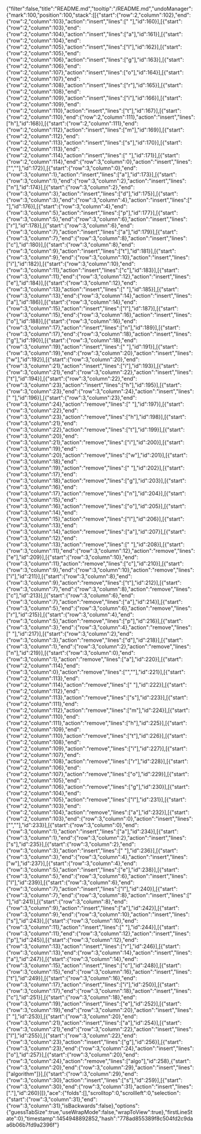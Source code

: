 {"filter":false,"title":"README.md","tooltip":"/README.md","undoManager":{"mark":100,"position":100,"stack":[[{"start":{"row":2,"column":102},"end":{"row":2,"column":103},"action":"insert","lines":[" "],"id":160}],[{"start":{"row":2,"column":103},"end":{"row":2,"column":104},"action":"insert","lines":["a"],"id":161}],[{"start":{"row":2,"column":104},"end":{"row":2,"column":105},"action":"insert","lines":["l"],"id":162}],[{"start":{"row":2,"column":105},"end":{"row":2,"column":106},"action":"insert","lines":["g"],"id":163}],[{"start":{"row":2,"column":106},"end":{"row":2,"column":107},"action":"insert","lines":["o"],"id":164}],[{"start":{"row":2,"column":107},"end":{"row":2,"column":108},"action":"insert","lines":["r"],"id":165}],[{"start":{"row":2,"column":108},"end":{"row":2,"column":109},"action":"insert","lines":["i"],"id":166}],[{"start":{"row":2,"column":109},"end":{"row":2,"column":110},"action":"insert","lines":["t"],"id":167}],[{"start":{"row":2,"column":110},"end":{"row":2,"column":111},"action":"insert","lines":["h"],"id":168}],[{"start":{"row":2,"column":111},"end":{"row":2,"column":112},"action":"insert","lines":["m"],"id":169}],[{"start":{"row":2,"column":112},"end":{"row":2,"column":113},"action":"insert","lines":["s"],"id":170}],[{"start":{"row":2,"column":113},"end":{"row":2,"column":114},"action":"insert","lines":[" "],"id":171}],[{"start":{"row":2,"column":114},"end":{"row":3,"column":0},"action":"insert","lines":["",""],"id":172}],[{"start":{"row":3,"column":0},"end":{"row":3,"column":1},"action":"insert","lines":["a"],"id":173}],[{"start":{"row":3,"column":1},"end":{"row":3,"column":2},"action":"insert","lines":["n"],"id":174}],[{"start":{"row":3,"column":2},"end":{"row":3,"column":3},"action":"insert","lines":["d"],"id":175}],[{"start":{"row":3,"column":3},"end":{"row":3,"column":4},"action":"insert","lines":[" "],"id":176}],[{"start":{"row":3,"column":4},"end":{"row":3,"column":5},"action":"insert","lines":["p"],"id":177}],[{"start":{"row":3,"column":5},"end":{"row":3,"column":6},"action":"insert","lines":["r"],"id":178}],[{"start":{"row":3,"column":6},"end":{"row":3,"column":7},"action":"insert","lines":["a"],"id":179}],[{"start":{"row":3,"column":7},"end":{"row":3,"column":8},"action":"insert","lines":["c"],"id":180}],[{"start":{"row":3,"column":8},"end":{"row":3,"column":9},"action":"insert","lines":["t"],"id":181}],[{"start":{"row":3,"column":9},"end":{"row":3,"column":10},"action":"insert","lines":["i"],"id":182}],[{"start":{"row":3,"column":10},"end":{"row":3,"column":11},"action":"insert","lines":["c"],"id":183}],[{"start":{"row":3,"column":11},"end":{"row":3,"column":12},"action":"insert","lines":["e"],"id":184}],[{"start":{"row":3,"column":12},"end":{"row":3,"column":13},"action":"insert","lines":[" "],"id":185}],[{"start":{"row":3,"column":13},"end":{"row":3,"column":14},"action":"insert","lines":["a"],"id":186}],[{"start":{"row":3,"column":14},"end":{"row":3,"column":15},"action":"insert","lines":["l"],"id":187}],[{"start":{"row":3,"column":15},"end":{"row":3,"column":16},"action":"insert","lines":["o"],"id":188}],[{"start":{"row":3,"column":16},"end":{"row":3,"column":17},"action":"insert","lines":["n"],"id":189}],[{"start":{"row":3,"column":17},"end":{"row":3,"column":18},"action":"insert","lines":["g"],"id":190}],[{"start":{"row":3,"column":18},"end":{"row":3,"column":19},"action":"insert","lines":[" "],"id":191}],[{"start":{"row":3,"column":19},"end":{"row":3,"column":20},"action":"insert","lines":["w"],"id":192}],[{"start":{"row":3,"column":20},"end":{"row":3,"column":21},"action":"insert","lines":["i"],"id":193}],[{"start":{"row":3,"column":21},"end":{"row":3,"column":22},"action":"insert","lines":["t"],"id":194}],[{"start":{"row":3,"column":22},"end":{"row":3,"column":23},"action":"insert","lines":["h"],"id":195}],[{"start":{"row":3,"column":23},"end":{"row":3,"column":24},"action":"insert","lines":[" "],"id":196}],[{"start":{"row":3,"column":23},"end":{"row":3,"column":24},"action":"remove","lines":[" "],"id":197}],[{"start":{"row":3,"column":22},"end":{"row":3,"column":23},"action":"remove","lines":["h"],"id":198}],[{"start":{"row":3,"column":21},"end":{"row":3,"column":22},"action":"remove","lines":["t"],"id":199}],[{"start":{"row":3,"column":20},"end":{"row":3,"column":21},"action":"remove","lines":["i"],"id":200}],[{"start":{"row":3,"column":19},"end":{"row":3,"column":20},"action":"remove","lines":["w"],"id":201}],[{"start":{"row":3,"column":18},"end":{"row":3,"column":19},"action":"remove","lines":[" "],"id":202}],[{"start":{"row":3,"column":17},"end":{"row":3,"column":18},"action":"remove","lines":["g"],"id":203}],[{"start":{"row":3,"column":16},"end":{"row":3,"column":17},"action":"remove","lines":["n"],"id":204}],[{"start":{"row":3,"column":15},"end":{"row":3,"column":16},"action":"remove","lines":["o"],"id":205}],[{"start":{"row":3,"column":14},"end":{"row":3,"column":15},"action":"remove","lines":["l"],"id":206}],[{"start":{"row":3,"column":13},"end":{"row":3,"column":14},"action":"remove","lines":["a"],"id":207}],[{"start":{"row":3,"column":12},"end":{"row":3,"column":13},"action":"remove","lines":[" "],"id":208}],[{"start":{"row":3,"column":11},"end":{"row":3,"column":12},"action":"remove","lines":["e"],"id":209}],[{"start":{"row":3,"column":10},"end":{"row":3,"column":11},"action":"remove","lines":["c"],"id":210}],[{"start":{"row":3,"column":9},"end":{"row":3,"column":10},"action":"remove","lines":["i"],"id":211}],[{"start":{"row":3,"column":8},"end":{"row":3,"column":9},"action":"remove","lines":["t"],"id":212}],[{"start":{"row":3,"column":7},"end":{"row":3,"column":8},"action":"remove","lines":["c"],"id":213}],[{"start":{"row":3,"column":6},"end":{"row":3,"column":7},"action":"remove","lines":["a"],"id":214}],[{"start":{"row":3,"column":5},"end":{"row":3,"column":6},"action":"remove","lines":["r"],"id":215}],[{"start":{"row":3,"column":4},"end":{"row":3,"column":5},"action":"remove","lines":["p"],"id":216}],[{"start":{"row":3,"column":3},"end":{"row":3,"column":4},"action":"remove","lines":[" "],"id":217}],[{"start":{"row":3,"column":2},"end":{"row":3,"column":3},"action":"remove","lines":["d"],"id":218}],[{"start":{"row":3,"column":1},"end":{"row":3,"column":2},"action":"remove","lines":["n"],"id":219}],[{"start":{"row":3,"column":0},"end":{"row":3,"column":1},"action":"remove","lines":["a"],"id":220}],[{"start":{"row":2,"column":114},"end":{"row":3,"column":0},"action":"remove","lines":["",""],"id":221}],[{"start":{"row":2,"column":113},"end":{"row":2,"column":114},"action":"remove","lines":[" "],"id":222}],[{"start":{"row":2,"column":112},"end":{"row":2,"column":113},"action":"remove","lines":["s"],"id":223}],[{"start":{"row":2,"column":111},"end":{"row":2,"column":112},"action":"remove","lines":["m"],"id":224}],[{"start":{"row":2,"column":110},"end":{"row":2,"column":111},"action":"remove","lines":["h"],"id":225}],[{"start":{"row":2,"column":109},"end":{"row":2,"column":110},"action":"remove","lines":["t"],"id":226}],[{"start":{"row":2,"column":108},"end":{"row":2,"column":109},"action":"remove","lines":["i"],"id":227}],[{"start":{"row":2,"column":107},"end":{"row":2,"column":108},"action":"remove","lines":["r"],"id":228}],[{"start":{"row":2,"column":106},"end":{"row":2,"column":107},"action":"remove","lines":["o"],"id":229}],[{"start":{"row":2,"column":105},"end":{"row":2,"column":106},"action":"remove","lines":["g"],"id":230}],[{"start":{"row":2,"column":104},"end":{"row":2,"column":105},"action":"remove","lines":["l"],"id":231}],[{"start":{"row":2,"column":103},"end":{"row":2,"column":104},"action":"remove","lines":["a"],"id":232}],[{"start":{"row":2,"column":103},"end":{"row":3,"column":0},"action":"insert","lines":["",""],"id":233}],[{"start":{"row":3,"column":0},"end":{"row":3,"column":1},"action":"insert","lines":["a"],"id":234}],[{"start":{"row":3,"column":1},"end":{"row":3,"column":2},"action":"insert","lines":["s"],"id":235}],[{"start":{"row":3,"column":2},"end":{"row":3,"column":3},"action":"insert","lines":[" "],"id":236}],[{"start":{"row":3,"column":3},"end":{"row":3,"column":4},"action":"insert","lines":["w"],"id":237}],[{"start":{"row":3,"column":4},"end":{"row":3,"column":5},"action":"insert","lines":["e"],"id":238}],[{"start":{"row":3,"column":5},"end":{"row":3,"column":6},"action":"insert","lines":["l"],"id":239}],[{"start":{"row":3,"column":6},"end":{"row":3,"column":7},"action":"insert","lines":["l"],"id":240}],[{"start":{"row":3,"column":7},"end":{"row":3,"column":8},"action":"insert","lines":[" "],"id":241}],[{"start":{"row":3,"column":8},"end":{"row":3,"column":9},"action":"insert","lines":["a"],"id":242}],[{"start":{"row":3,"column":9},"end":{"row":3,"column":10},"action":"insert","lines":["s"],"id":243}],[{"start":{"row":3,"column":10},"end":{"row":3,"column":11},"action":"insert","lines":[" "],"id":244}],[{"start":{"row":3,"column":11},"end":{"row":3,"column":12},"action":"insert","lines":["p"],"id":245}],[{"start":{"row":3,"column":12},"end":{"row":3,"column":13},"action":"insert","lines":["r"],"id":246}],[{"start":{"row":3,"column":13},"end":{"row":3,"column":14},"action":"insert","lines":["a"],"id":247}],[{"start":{"row":3,"column":14},"end":{"row":3,"column":15},"action":"insert","lines":["c"],"id":248}],[{"start":{"row":3,"column":15},"end":{"row":3,"column":16},"action":"insert","lines":["t"],"id":249}],[{"start":{"row":3,"column":16},"end":{"row":3,"column":17},"action":"insert","lines":["i"],"id":250}],[{"start":{"row":3,"column":17},"end":{"row":3,"column":18},"action":"insert","lines":["c"],"id":251}],[{"start":{"row":3,"column":18},"end":{"row":3,"column":19},"action":"insert","lines":["e"],"id":252}],[{"start":{"row":3,"column":19},"end":{"row":3,"column":20},"action":"insert","lines":[" "],"id":253}],[{"start":{"row":3,"column":20},"end":{"row":3,"column":21},"action":"insert","lines":["a"],"id":254}],[{"start":{"row":3,"column":21},"end":{"row":3,"column":22},"action":"insert","lines":["l"],"id":255}],[{"start":{"row":3,"column":22},"end":{"row":3,"column":23},"action":"insert","lines":["g"],"id":256}],[{"start":{"row":3,"column":23},"end":{"row":3,"column":24},"action":"insert","lines":["o"],"id":257}],[{"start":{"row":3,"column":20},"end":{"row":3,"column":24},"action":"remove","lines":["algo"],"id":258},{"start":{"row":3,"column":20},"end":{"row":3,"column":29},"action":"insert","lines":["algorithm"]}],[{"start":{"row":3,"column":29},"end":{"row":3,"column":30},"action":"insert","lines":["s"],"id":259}],[{"start":{"row":3,"column":30},"end":{"row":3,"column":31},"action":"insert","lines":["."],"id":260}]]},"ace":{"folds":[],"scrolltop":0,"scrollleft":0,"selection":{"start":{"row":3,"column":31},"end":{"row":3,"column":31},"isBackwards":false},"options":{"guessTabSize":true,"useWrapMode":false,"wrapToView":true},"firstLineState":0},"timestamp":1454948892852,"hash":"778ad855389f8c504fd2c9daa6b06b7fd9a2396f"}